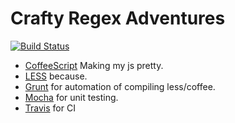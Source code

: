 Crafty Regex Adventures
============

[![Build Status](https://travis-ci.org/blainesch/regex-adventures.svg?branch=master)](https://travis-ci.org/blainesch/regex-adventures)

 * [CoffeeScript](http://coffeescript.org/) Making my js pretty.
 * [LESS](http://lesscss.org/) because.
 * [Grunt](http://gruntjs.com/) for automation of compiling less/coffee.
 * [Mocha](http://visionmedia.github.io/mocha/) for unit testing.
 * [Travis](https://travis-ci.org/) for CI

